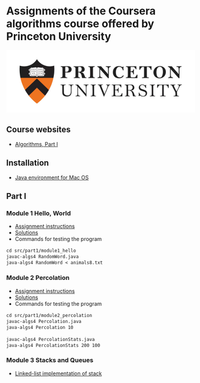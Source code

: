 # Assignments of the Coursera algorithms course offered by Princeton University
![Princeton logo](img/princeton.jpg)

## Course websites
* [Algorithms, Part I](https://www.coursera.org/learn/algorithms-part1/)

## Installation
* [Java environment for Mac OS](https://lift.cs.princeton.edu/java/mac/)

## Part I

### Module 1 Hello, World
* [Assignment instructions](https://coursera.cs.princeton.edu/algs4/assignments/hello/specification.php)
* [Solutions](src/part1/module1_hello)
* Commands for testing the program

```
cd src/part1/module1_hello
javac-algs4 RandomWord.java
java-algs4 RandomWord < animals8.txt
```

### Module 2 Percolation
* [Assignment instructions](https://coursera.cs.princeton.edu/algs4/assignments/percolation/specification.php)
* [Solutions](src/part1/module2_percolation)
* Commands for testing the program

```
cd src/part1/module2_percolation
javac-algs4 Percolation.java
java-algs4 Percolation 10

javac-algs4 PercolationStats.java
java-algs4 PercolationStats 200 100
```

### Module 3 Stacks and Queues
* [Linked-list implementation of stack](src/part1/module4_stacks_queues/LinkedStackOfStrings.java)